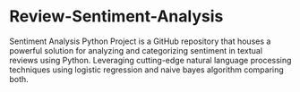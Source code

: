 # Review-Sentiment-Analysis
Sentiment Analysis Python Project is a GitHub repository that houses a powerful solution for analyzing and categorizing sentiment in textual reviews using Python. Leveraging cutting-edge natural language processing techniques using logistic regression and naive bayes algorithm comparing both.
